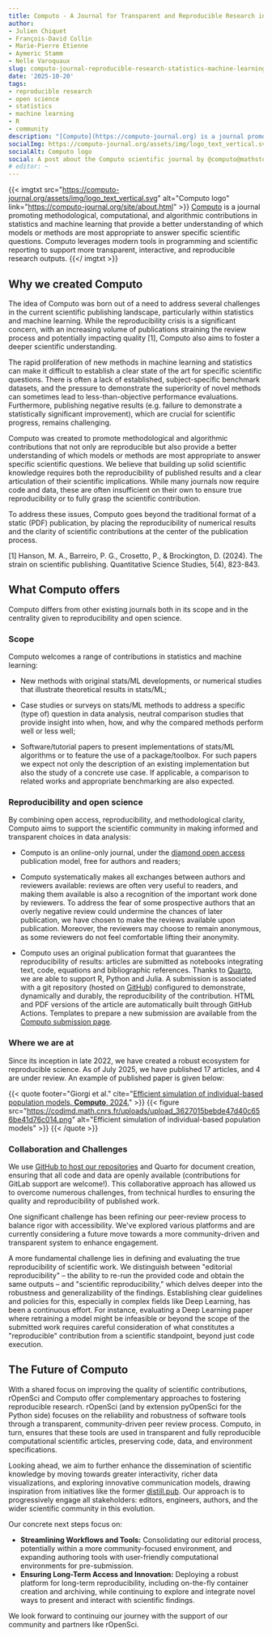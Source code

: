 ```yaml
---
title: Computo - A Journal for Transparent and Reproducible Research in Statistics and Machine Learning
author:
- Julien Chiquet
- François-David Collin
- Marie-Pierre Etienne
- Aymeric Stamm
- Nelle Varoquaux
slug: computo-journal-reproducible-research-statistics-machine-learning
date: '2025-10-20'
tags:
- reproducible research
- open science
- statistics
- machine learning
- R
- community
description: "[Computo](https://computo-journal.org) is a journal promoting methodological, computational, and algorithmic contributions in statistics and machine learning that provide a better understanding of which models or methods are most appropriate to answer specific scientific questions. Computo leverages modern tools in programming and scientific reporting to support more transparent, interactive, and reproducible research outputs."
socialImg: https://computo-journal.org/assets/img/logo_text_vertical.svg
socialAlt: Computo logo
social: A post about the Computo scientific journal by @computo@mathstodon.xyz!
# editor: ~
---
```


{{< imgtxt src="https://computo-journal.org/assets/img/logo_text_vertical.svg" alt="Computo logo" link="https://computo-journal.org/site/about.html" >}}
[Computo](https://computo-journal.org) is a journal promoting methodological, computational, and algorithmic contributions in statistics and machine learning that provide a better understanding of which models or methods are most appropriate to answer specific scientific questions. Computo leverages modern tools in programming and scientific reporting to support more transparent, interactive, and reproducible research outputs.
{{</ imgtxt >}}

## Why we created Computo

The idea of Computo was born out of a need to address several challenges in the current scientific publishing landscape, particularly within statistics and machine learning. While the reproducibility crisis is a significant concern, with an increasing volume of publications straining the review process and potentially impacting quality \[1\], Computo also aims to foster a deeper scientific understanding.

The rapid proliferation of new methods in machine learning and statistics can make it difficult to establish a clear state of the art for specific scientific questions. There is often a lack of established, subject-specific benchmark datasets, and the pressure to demonstrate the superiority of novel methods can sometimes lead to less-than-objective performance evaluations. Furthermore, publishing negative results (e.g. failure to demonstrate a statistically significant improvement), which are crucial for scientific progress, remains challenging.

Computo was created to promote methodological and algorithmic contributions that not only are reproducible but also provide a better understanding of which models or methods are most appropriate to answer specific scientific questions. We believe that building up solid scientific knowledge requires both the reproducibility of published results and a clear articulation of their scientific implications. While many journals now require code and data, these are often insufficient on their own to ensure true reproducibility or to fully grasp the scientific contribution.

To address these issues, Computo goes beyond the traditional format of a static (PDF) publication, by placing the reproducibility of numerical results and the clarity of scientific contributions at the center of the publication process.&#x20;

\[1\] Hanson, M. A., Barreiro, P. G., Crosetto, P., & Brockington, D. (2024). The strain on scientific publishing. Quantitative Science Studies, 5(4), 823-843.

## What Computo offers

Computo differs from other existing journals both in its scope and in the centrality given to reproducibility and open science.

### Scope

Computo welcomes a range of contributions in statistics and machine learning:

- New methods with original stats/ML developments, or numerical studies that illustrate theoretical results in stats/ML;

- Case studies or surveys on stats/ML methods to address a specific (type of) question in data analysis, neutral comparison studies that provide insight into when, how, and why the compared methods perform well or less well;

- Software/tutorial papers to present implementations of stats/ML algorithms or to feature the use of a package/toolbox. For such papers we expect not only the description of an existing implementation but also the study of a concrete use case. If applicable, a comparison to related works and appropriate benchmarking are also expected.

### Reproducibility and open science

By combining open access, reproducibility, and methodological clarity, Computo aims to support the scientific community in making informed and transparent choices in data analysis:

- Computo is an online-only journal, under the [diamond open access](https://en.wikipedia.org/wiki/Diamond_open_access "diamond open access") publication model, free for authors and readers;

- Computo systematically makes all exchanges between authors and reviewers available: reviews are often very useful to readers, and making them available is also a recognition of the important work done by reviewers. To address the fear of some prospective authors that an overly negative review could undermine the chances of later publication, we have chosen to make the reviews available upon publication. Moreover, the reviewers may choose to remain anonymous, as some reviewers do not feel comfortable lifting their anonymity.&#x20;

- Computo uses an original publication format that guarantees the reproducibility of results: articles are submitted as notebooks integrating text, code, equations and bibliographic references. Thanks to [Quarto](https://quarto.org/), we are able to support R, Python and Julia. A submission is associated with a git repository (hosted on [GitHub](https://github.com)) configured to demonstrate, dynamically and durably, the reproducibility of the contribution. HTML and PDF versions of the article are automatically built through GitHub Actions. Templates to prepare a new submission are available from the [Computo submission page](https://computo-journal.org/site/guidelines-authors.html "Computo submission page").

### Where we are at

Since its inception in late 2022, we have created a robust ecosystem for reproducible science. As of July 2025, we have published 17 articles, and 4 are under review. An example of published paper is given below:

{{< quote footer="Giorgi et al." cite="[Efficient simulation of individual-based population models, **Computo**, 2024.](https://computo-journal.org/published-202412-giorgi-efficient/)" >}}
{{< figure src="https://codimd.math.cnrs.fr/uploads/upload_3627015bebde47d40c656be41d76c014.png" alt="Efficient simulation of individual-based population models" >}}
{{< /quote >}}

### Collaboration and Challenges

We use [GitHub to host our repositories](https://github.com/computorg) and Quarto for document creation, ensuring that all code and data are openly available (contributions for GitLab support are welcome!). This collaborative approach has allowed us to overcome numerous challenges, from technical hurdles to ensuring the quality and reproducibility of published work.

One significant challenge has been refining our peer-review process to balance rigor with accessibility. We\'ve explored various platforms and are currently considering a future move towards a more community-driven and transparent system to enhance engagement.

A more fundamental challenge lies in defining and evaluating the true reproducibility of scientific work. We distinguish between "editorial reproducibility" – the ability to re-run the provided code and obtain the same outputs – and "scientific reproducibility," which delves deeper into the robustness and generalizability of the findings. Establishing clear guidelines and policies for this, especially in complex fields like Deep Learning, has been a continuous effort. For instance, evaluating a Deep Learning paper where retraining a model might be infeasible or beyond the scope of the submitted work requires careful consideration of what constitutes a "reproducible" contribution from a scientific standpoint, beyond just code execution.

## The Future of Computo

With a shared focus on improving the quality of scientific contributions, rOpenSci and Computo offer complementary approaches to fostering reproducible research. rOpenSci (and by extension pyOpenSci for the Python side) focuses on the reliability and robustness of software tools through a transparent, community-driven peer review process. Computo, in turn, ensures that these tools are used in transparent and fully reproducible computational scientific articles, preserving code, data, and environment specifications.

Looking ahead, we aim to further enhance the dissemination of scientific knowledge by moving towards greater interactivity, richer data visualizations, and exploring innovative communication models, drawing inspiration from initiatives like the former [distill.pub](https://distill.pub). Our approach is to progressively engage all stakeholders: editors, engineers, authors, and the wider scientific community in this evolution.

Our concrete next steps focus on:

*   **Streamlining Workflows and Tools:** Consolidating our editorial process, potentially within a more community-focused environment, and expanding authoring tools with user-friendly computational environments for pre-submission.
*   **Ensuring Long-Term Access and Innovation:** Deploying a robust platform for long-term reproducibility, including on-the-fly container creation and archiving, while continuing to explore and integrate novel ways to present and interact with scientific findings.

We look forward to continuing our journey with the support of our community and partners like rOpenSci.

